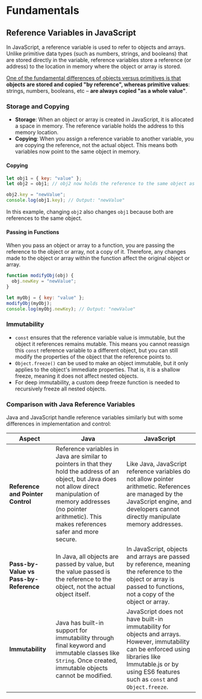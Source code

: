 # Fundamentals

## Reference Variables in JavaScript

In JavaScript, a reference variable is used to refer to objects and arrays. Unlike primitive data types (such as numbers, strings, and booleans) that are stored directly in the variable, reference variables store a reference (or address) to the location in memory where the object or array is stored.

[One of the fundamental differences of objects versus primitives is that](https://javascript.info/object-copy) **objects are stored and copied "by reference", whereas primitive values**: strings, numbers, booleans, etc – **are always copied "as a whole value"**.

### Storage and Copying

- **Storage**: When an object or array is created in JavaScript, it is allocated a space in memory. The reference variable holds the address to this memory location.
- **Copying**: When you assign a reference variable to another variable, you are copying the reference, not the actual object. This means both variables now point to the same object in memory.

#### Copying

```javascript
let obj1 = { key: "value" };
let obj2 = obj1; // obj2 now holds the reference to the same object as obj1

obj2.key = "newValue";
console.log(obj1.key); // Output: "newValue"
```

In this example, changing `obj2` also changes `obj1` because both are references to the same object.

#### Passing in Functions

When you pass an object or array to a function, you are passing the reference to the object or array, not a copy of it. Therefore, any changes made to the object or array within the function affect the original object or array.

```javascript
function modifyObj(obj) {
  obj.newKey = "newValue";
}

let myObj = { key: "value" };
modifyObj(myObj);
console.log(myObj.newKey); // Output: "newValue"
```

### Immutability

- `const` ensures that the reference variable value is immutable, but the object it references remains mutable. This means you cannot reassign this `const` reference variable to a different object, but you can still modify the properties of the object that the reference points to.
- `Object.freeze()` can be used to make an object immutable, but it only applies to the object's immediate properties. That is, it is a shallow freeze, meaning it does not affect nested objects.
- For deep immutability, a custom deep freeze function is needed to recursively freeze all nested objects.

### Comparison with Java Reference Variables

Java and JavaScript handle reference variables similarly but with some differences in implementation and control:

| **Aspect**                             | **Java**                                                                                                                                                                                                                              | **JavaScript**                                                                                                                                                                                               |
| -------------------------------------- | ------------------------------------------------------------------------------------------------------------------------------------------------------------------------------------------------------------------------------------- | ------------------------------------------------------------------------------------------------------------------------------------------------------------------------------------------------------------ |
| **Reference and Pointer Control**      | Reference variables in Java are similar to pointers in that they hold the address of an object, but Java does not allow direct manipulation of memory addresses (no pointer arithmetic). This makes references safer and more secure. | Like Java, JavaScript reference variables do not allow pointer arithmetic. References are managed by the JavaScript engine, and developers cannot directly manipulate memory addresses.                      |
| **Pass-by-Value vs Pass-by-Reference** | In Java, all objects are passed by value, but the value passed is the reference to the object, not the actual object itself.                                                                                                          | In JavaScript, objects and arrays are passed by reference, meaning the reference to the object or array is passed to functions, not a copy of the object or array.                                           |
| **Immutability**                       | Java has built-in support for immutability through final keyword and immutable classes like `String`. Once created, immutable objects cannot be modified.                                                                             | JavaScript does not have built-in immutability for objects and arrays. However, immutability can be enforced using libraries like Immutable.js or by using ES6 features such as `const` and `Object.freeze`. |
